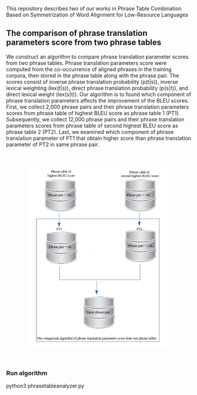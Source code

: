 This repository describes two of our works in Phrase Table Combination Based on Symmetrization of Word Alignment for Low-Resource Languages

## The comparison of phrase translation parameters score from two phrase tables
We construct an algorithm to compare phrase translation parameter scores from two phrase tables. 
Phrase translation parameters score were computed from the co-occurrence of aligned phrases in the training corpora, then stored in the phrase table along with the phrase pair. The scores consist of inverse phrase translation probability (p(t|s)), inverse lexical weighting (lex(t|s)), direct phrase translation probability (p(s|t)), and direct lexical weight (lex(s|t)). Our algorithm is to found which component of phrase translation parameters affects the improvement of the BLEU scores. First, we collect 2,000 phrase pairs and their phrase translation parameters scores from phrase table of highest BLEU score as phrase table 1 (PT1). Subsequently, we collect 12,000 phrase pairs and their phrase translation parameters scores from phrase table of second highest BLEU score as phrase table 2 (PT2). Last, we examined which component of phrase translation parameter of PT1 that obtain higher score than phrase translation parameter of PT2 in same phrase pair.

<br>
<p align="center">
<img height="500" src="https://github.com/s4d3/PhraseTableCombination/blob/master/TheComparisonAlgorithm.png" />
</p>  
<br>

### Run algorithm
python3 phrasetableanalyzer.py


